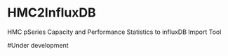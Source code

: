 # HMC2InfluxDB
HMC pSeries Capacity and Performance Statistics to influxDB Import Tool

#Under development
